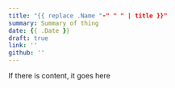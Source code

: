 ```yaml
---
title: "{{ replace .Name "-" " " | title }}"
summary: Summary of thing
date: {{ .Date }}
draft: true
link: ''
github: ''
---
```


If there is content, it goes here
